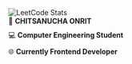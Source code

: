<div>
      <img src="https://leetcard.jacoblin.cool/BB1G1016?theme=dark&font=ABeeZee" alt="LeetCode Stats"/>
          <ul style="list-style: none; padding: 0; margin: 0;">
      <li style="margin-bottom: 10px;">&#128119; <strong>CHITSANUCHA ONRIT</strong></li>
      <li style="margin-bottom: 10px;">&#128187; <strong>Computer Engineering Student</strong></li>
      <li>&#127760; <strong>Currently Frontend Developer</strong></li>
    </ul>
</div>
